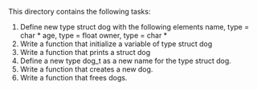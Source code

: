 This directory contains the following tasks:
1. Define new type struct dog with the following elements
name, type = char *
age, type = float
owner, type = char *
2. Write a function that initialize a variable of type struct dog
3. Write a function that prints a struct dog
4. Define a new type dog_t as a new name for the type struct dog.
5. Write a function that creates a new dog.
6. Write a function that frees dogs.
